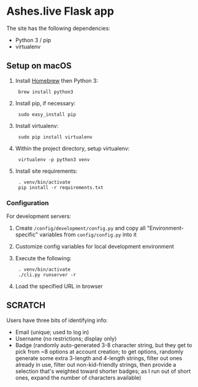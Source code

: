 # Ashes.live Flask app

The site has the following dependencies:

* Python 3 / pip
* virtualenv

## Setup on macOS

1. Install [Homebrew](https://brew.sh/) then Python 3:

        brew install python3

2. Install pip, if necessary:

        sudo easy_install pip

3. Install virtualenv:

        sudo pip install virtualenv

4. Within the project directory, setup virtualenv:

        virtualenv -p python3 venv

5. Install site requirements:

        . venv/bin/activate
        pip install -r requirements.txt

### Configuration

For development servers:

1. Create `/config/development/config.py` and copy all "Environment-specific" variables from `config/config.py` into it
2. Customize config variables for local development environment
3. Execute the following:

        . venv/bin/activate
        ./cli.py runserver -r
4. Load the specified URL in browser

## SCRATCH

Users have three bits of identifying info:

* Email (unique; used to log in)
* Username (no restrictions; display only)
* Badge (randomly auto-generated 3-8 character string, but they get to pick from ~8 options at account creation; to get options, randomly generate some extra 3-length and 4-length strings, filter out ones already in use, filter out non-kid-friendly strings, then provide a selection that's weighted toward shorter badges; as I run out of short ones, expand the number of characters available)
